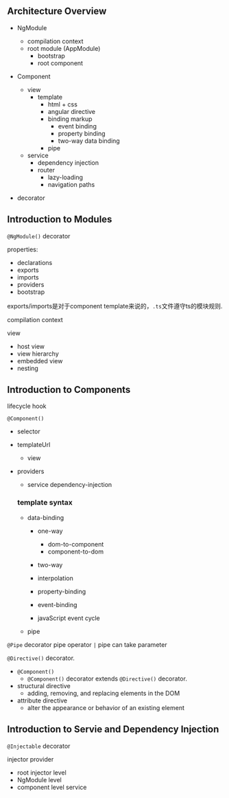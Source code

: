 ## Architecture Overview

* NgModule
  * compilation context
  * root module (AppModule)
    * bootstrap
    * root component

* Component
  * view
    * template
      * html + css
      * angular directive
      * binding markup
        * event binding
        * property binding
        * two-way data binding
      * pipe
  * service
    * dependency injection
    * router
      * lazy-loading
      * navigation paths

* decorator

## Introduction to Modules

`@NgModule()` decorator

properties:
* declarations
* exports
* imports
* providers
* bootstrap

exports/imports是对于component template来说的，`.ts`文件遵守ts的模块规则.

compilation context

view
* host view
* view hierarchy
* embedded view
* nesting

## Introduction to Components

lifecycle hook

`@Component()`
* selector
* templateUrl
  * view
* providers
  * service dependency-injection

  ### template syntax

  * data-binding

    * one-way
      * dom-to-component
      * component-to-dom
    * two-way

    * interpolation
    * property-binding
    * event-binding

    * javaScript event cycle
  * pipe

`@Pipe` decorator
pipe operator `|`
pipe can take parameter

`@Directive()` decorator.
* `@Component()`
  * `@Component()` decorator extends `@Directive()` decorator.
* structural directive
  * adding, removing, and replacing elements in the DOM
* attribute directive
  * alter the appearance or behavior of an existing element

## Introduction to Servie and Dependency Injection

`@Injectable` decorator

injector
provider
  * root injector level
  * NgModule level
  * component level
service